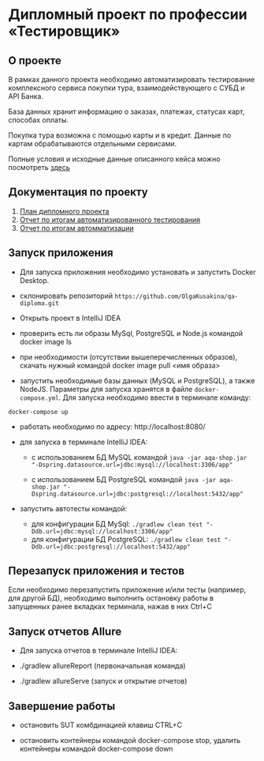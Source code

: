 # Дипломный проект по профессии «Тестировщик»


## О проекте
В рамках данного проекта необходимо автоматизировать тестирование комплексного сервиса покупки тура, взаимодействующего с СУБД и API Банка.

База данных хранит информацию о заказах, платежах, статусах карт, способах оплаты.

Покупка тура возможна с помощью карты и в кредит. Данные по картам обрабатываются отдельными сервисами. 

Полные условия и исходные данные описанного кейса можно посмотреть [здесь](https://github.com/netology-code/qa-diploma)

## Документация по проекту

1. [План дипломного проекта](https://github.com/OlgaKusakina/qa-diploma/blob/main/Plan.md)
2. [Отчет по итогам автоматизированного тестирования](https://github.com/OlgaKusakina/qa-diploma/blob/main/Report.md)
3. [Отчет по итогам автомматизации](https://github.com/OlgaKusakina/qa-diploma/blob/main/Summary.md)

## Запуск приложения

* Для запуска приложения необходимо установать и запустить Docker Desktop. 

* склонировать репозиторий `https://github.com/OlgaKusakina/qa-diploma.git`

* Открыть проект в IntelliJ IDEA

* проверить есть ли образы MySql, PostgreSQL и Node.js командой docker image ls

* при необходимости (отсутствии вышеперечисленных образов), скачать нужный командой docker image pull <имя образа>


* запустить необходимые базы данных (MySQL и PostgreSQL), а также NodeJS. Параметры для запуска хранятся в файле `docker-compose.yml`. Для запуска необходимо ввести в терминале команду:
```
docker-compose up
```

* работать необходимо по адресу: http://localhost:8080/


* для запуска в терминале IntelliJ IDEA:

    - с использованием БД MySQL командой `java -jar aqa-shop.jar "-Dspring.datasource.url=jdbc:mysql://localhost:3306/app"`

    - с использованием БД PostgreSQL командой `java -jar aqa-shop.jar "-Dspring.datasource.url=jdbc:postgresql://localhost:5432/app"`


* запустить автотесты командой:

    - для конфигурации БД MySql:
      `./gradlew clean test "-Ddb.url=jdbc:mysql://localhost:3306/app"`
    - для конфигурации БД PostgreSQL:
      `./gradlew clean test "-Ddb.url=jdbc:postgresql://localhost:5432/app"`

## Перезапуск приложения и тестов
Если необходимо перезапустить приложение и/или тесты (например, для другой БД), необходимо выполнить остановку работы в запущенных ранее вкладках терминала, нажав в них Ctrl+С

## Запуск отчетов Allure

* Для запуска отчетов в терминале IntelliJ IDEA:

- ./gradlew allureReport (первоначальная команда)

- ./gradlew allureServe (запуск и открытие отчетов)

## Завершение работы

* остановить SUT комбдинацией клавиш CTRL+C

* остановить контейнеры командой docker-compose stop, удалить контейнеры командой docker-compose down
